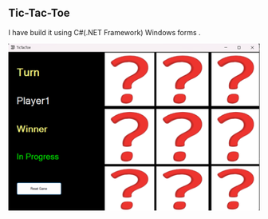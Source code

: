 ## Tic-Tac-Toe

I have build it using C#(.NET Framework) Windows forms .

![Screenshot](image.png)



